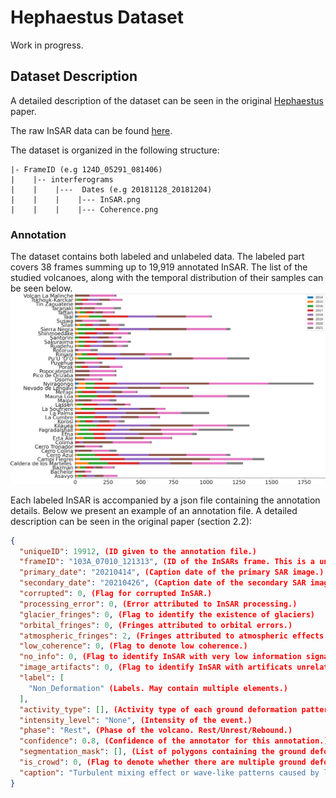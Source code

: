 # Hephaestus Dataset
Work in progress.

## Dataset Description
A detailed description of the dataset can be seen in the original [Hephaestus](arxivlink) paper.

The raw InSAR data can be found [here](dropboxlink).

The dataset is organized in the following structure:
```
|- FrameID (e.g 124D_05291_081406)
|    |-- interferograms
|    |    |---  Dates (e.g 20181128_20181204)
|    |    |    |--- InSAR.png
|    |    |    |--- Coherence.png
```

### Annotation

The dataset contains both labeled and unlabeled data. The labeled part covers 38 frames summing up to 19,919 annotated InSAR.
The list of the studied volcanoes, along with the temporal distribution of their samples can be seen below. ![below](volcano_distribution.png)

Each labeled InSAR is accompanied by a json file containing the annotation details. Below we present an example of an annotation file. A detailed description can be seen in the original paper (section 2.2):
```json
{
  "uniqueID": 19912, (ID given to the annotation file.)
  "frameID": "103A_07010_121313", (ID of the InSARs frame. This is a unique location identifier.)
  "primary_date": "20210414", (Caption date of the primary SAR image.)
  "secondary_date": "20210426", (Caption date of the secondary SAR image.)
  "corrupted": 0, (Flag for corrupted InSAR.)
  "processing_error": 0, (Error attributed to InSAR processing.)
  "glacier_fringes": 0, (Flag to identify the existence of glaciers)
  "orbital_fringes": 0, (Fringes attributed to orbital errors.)
  "atmospheric_fringes": 2, (Fringes attributed to atmospheric effects. Its value ranges from 0 to 3 with 0 denoting is absense.) 
  "low_coherence": 0, (Flag to denote low coherence.)
  "no_info": 0, (Flag to identify InSAR with very low information signal.)
  "image_artifacts": 0, (Flag to identify InSAR with artificats unrelated to interferograms.)
  "label": [ 
    "Non_Deformation" (Labels. May contain multiple elements.)
  ],
  "activity_type": [], (Activity type of each ground deformation pattern.)
  "intensity_level": "None", (Intensity of the event.)
  "phase": "Rest", (Phase of the volcano. Rest/Unrest/Rebound.)
  "confidence": 0.8, (Confidence of the annotator for this annotation.)
  "segmentation_mask": [], (List of polygons containing the ground deformation patterns.)
  "is_crowd": 0, (Flag to denote whether there are multiple ground deformation patterns in the InSAR.)
  "caption": "Turbulent mixing effect or wave-like patterns caused by liquid and solid particles of the atmosphere can be detected around the area. No deformation activity can be detected."
}
```